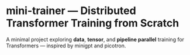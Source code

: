 # mini-trainer — Distributed Transformer Training from Scratch

A minimal project exploring **data**, **tensor**, and **pipeline parallel** training for Transformers — inspired by minigpt and picotron.